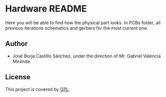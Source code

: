 # Hardware README

Here you will be able to find how the physical part looks.
In PCBs folder, all previous iterations schematics and gerbers for the most current one.

## Author
- José Borja Castillo Sánchez, under the direction of Mr. Gabriel Valencia Miranda.

## License
 This project is covered by [GPL](http://www.gnu.org/licenses/quick-guide-gplv3.html).